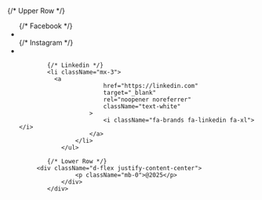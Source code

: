 <div className="bg-primary text-white py-3"> 
			{/* Upper Row */}
		 <ul className="d-flex justify-content-center list-unstyled mb-3">
			{/* Facebook */}
			 <li className="mx-3">
						<a
							href="https://facebook.com"
							target="_blank"
							rel="noopener noreferrer"
							className="text-white"
						>
							<i className="fa-brands fa-facebook fa-xl"></i>
						</a>
					</li> 
			{/* Instagram */}
			<li className="mx-3">
						<a
							href="https://instagram.com"
							target="_blank"
							rel="noopener noreferrer"
							className="text-white"
						>
							<i className="fa-brands fa-instagram fa-xl"></i>
						</a>
					</li>

    		{/* Linkedin */}
    		<li className="mx-3">
    		  <a
    						href="https://linkedin.com"
    						target="_blank"
    						rel="noopener noreferrer"
    						className="text-white"
    					>
    						<i className="fa-brands fa-linkedin fa-xl"></i>
    					</a>
    				</li>
    			</ul>

    		{/* Lower Row */}
    	 <div className="d-flex justify-content-center">
    				<p className="mb-0">@2025</p>
    			</div>
    		</div>
